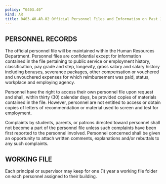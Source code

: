 ```yaml
---
policy: “0403.40”
kind: AR
title: 0403.40-AR-02 Official Personnel Files and Information on Past Job Performance
---
```


## PERSONNEL RECORDS
The official personnel file will be maintained within the Human Resources Department. Personnel files are confidential except for information contained in the file pertaining to public service or employment history, classification, pay grade and step, longevity, gross salary and salary history including bonuses, severance packages, other compensation or vouchered and unvouchered expenses for which reimbursement was paid, status, workplace and employing agency.

Personnel have the right to access their own personnel file upon request and shall, within thirty (30) calendar days, be provided copies of materials contained in the file. However, personnel are not entitled to access or obtain copies of letters of recommendation or material used to screen and test for employment. 

Complaints by students, parents, or patrons directed toward personnel shall not become a part of the personnel file unless such complaints have been first reported to the personnel involved. Personnel concerned shall be given an opportunity to attach written comments, explanations and/or rebuttals to any such complaints.


## WORKING FILE
Each principal or supervisor may keep for one (1) year a working file folder on each personnel assigned to their building. 

